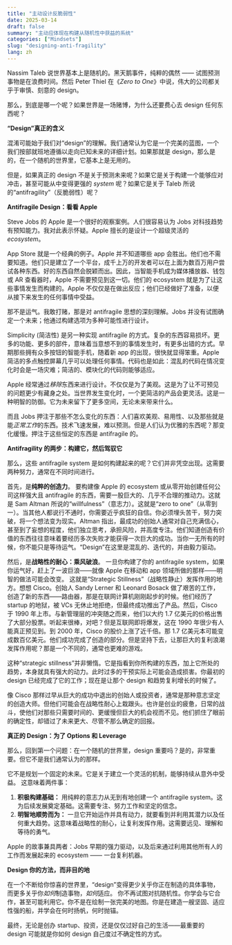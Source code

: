 ```yaml
---
title: "主动设计反脆弱性"
date: 2025-03-14
draft: false
summary: "主动应体现在构建从随机性中获益的系统"
categories: ["Mindsets"]
slug: "designing-anti-fragility"
lang: zh
---
```


Nassim Taleb 说世界基本上是随机的。黑天鹅事件，纯粹的偶然 —— 试图预测事物是在浪费时间。然后 Peter Thiel 在《*Zero to One*》中说，伟大的公司都关乎于审慎、刻意的 design。

那么，到底是哪一个呢？如果世界是一场赌博，为什么还要费心去 design 任何东西呢？

**“Design”真正的含义**

混淆可能始于我们对“design”的理解。我们通常认为它是一个完美的蓝图，一个我们按部就班地遵循以走向已知未来的详细计划。如果那就是 design，那么是的，在一个随机的世界里，它基本上是无用的。

但是，如果真正的 design 不是关于预测未来呢？如果它是关于构建一个能够应对冲击，甚至可能从中变得更强的 *system* 呢？如果它是关于 Taleb 所说的“antifragility”（反脆弱性）呢？

**Antifragile Design：看看 Apple**

Steve Jobs 的 Apple 是一个很好的观察案例。人们很容易认为 Jobs 对科技趋势有预知能力。我对此表示怀疑。Apple 擅长的是设计一个超级灵活的 *ecosystem*。

App Store 就是一个经典的例子。Apple 并不知道哪些 app 会胜出。他们也不需要知道。他们只是建立了一个平台，成千上万的开发者可以在上面为数百万用户尝试各种东西。好的东西自然会脱颖而出。因此，当智能手机成为媒体播放器、钱包或 AR 查看器时，Apple 不需要预见到这一切。他们的 ecosystem 就是为了让这些事情发生而构建的。Apple 不仅仅是在做出反应；他们已经做好了准备，以便从接下来发生的任何事情中受益。

那不是运气。我敢打赌，那是对 antifragile 思想的深刻理解。Jobs 并没有试图确定一个未来；他通过构建选项为多种可能性进行设计。

Simplicity (简洁性) 是另一种实现 antifragile 的方式。复杂的东西容易损坏。更多的功能、更多的部件，意味着当意想不到的事情发生时，有更多出错的方式。早期那些拥有众多按钮的智能手机，随着新 app 的出现，很快就显得笨重。Apple 简洁的多点触控屏幕几乎可以处理任何事情。代码也是如此：混乱的代码在情况变化时会是一场灾难；简洁的、模块化的代码则能够适应。

Apple 经常通过*移除*东西来进行设计。不仅仅是为了美观。这是为了让不可预见的问题更少有藏身之处。当世界发生变化时，一个更简洁的产品会更灵活。这是一种明智的防御。它为未来留下了更多空间，无论未来带来什么。

而且 Jobs 押注于那些不怎么变化的东西：人们喜欢美观、易用性、以及那些就是能*正常工作*的东西。技术飞速发展，难以预测。但是人们认为优雅的东西呢？那变化缓慢。押注于这些恒定的东西是 antifragile 的。

**Antifragility 的两步：构建它，然后驾驭它**

那么，这些 antifragile system 是如何构建起来的呢？它们并非凭空出现。这需要两种努力，通常在不同时间进行。

首先，是**纯粹的创造力**。
要构建像 Apple 的 ecosystem 或从零开始创建任何公司这样强大且 antifragile 的东西，需要一股巨大的、几乎不合理的推动力。这就是 Sam Altman 所说的“willfulness”（意志力）。这就是“zero to one”（从零到一）。当其他人都说行不通时，你需要近乎疯狂的自信。你必须埋头苦干，努力突破，将一个想法变为现实。Altman 指出，最成功的创始人通常对自己充满信心，甚至到了妄想的程度，他们独立思考，承担风险，并高度专注。他们知道创造有价值的东西往往意味着要经历多次失败才能获得一次巨大的成功。当你一无所有的时候，你不能只是等待运气。“Design”在这里是混乱的、迭代的，并由毅力驱动。

然后，是**战略性的耐心：乘风破浪**。
一旦你构建了你的 antifragile system，如果你运气好，赶上了一波巨浪——就像 Apple 在移动和 app 领域所做的那样——明智的做法可能会改变。
这就是“Strategic Stillness”（战略性静止）发挥作用的地方。想想 Cisco。创始人 Sandy Lerner 和 Leonard Bosack 做了艰苦的工作，创造了新的东西——路由器，那是在联网计算机刚刚起步的时候。他们经历了 startup 的地狱，被 VCs 无休止地拒绝，但最终成功推出了产品。然后，Cisco 于 1990 年上市。与新管理层的冲突随之而来，他们以大约 1.7 亿美元的价格出售了大部分股票。听起来很棒，对吧？但是互联网即将爆发，这在 1990 年很少有人能真正预见到。到 2000 年，Cisco 的股价上涨了近千倍。那 1.7 亿美元本可能变成数百亿美元。他们成功完成了创造的部分。但是坚持下去，让那巨大的复利浪潮发挥作用呢？那是一个不同的，通常也更难的游戏。

这种“strategic stillness”并非懒惰。它是指看到你所构建的东西，加上它所处的趋势，本身就具有强大的动力。此时过多的干预实际上可能会造成损害。你最初的 design 已经完成了它的工作；现在是让那个 design 和趋势复利增长的时候了。

像 Cisco 那样过早从巨大的成功中退出的创始人或投资者，通常是那种意志坚定的创造大师。但他们可能会在战略性耐心上栽跟头。也许是创业的疲惫，日常的战斗，使他们对那些只需要时间的、更缓慢但巨大的机会视而不见。他们抓住了眼前的确定性，却错过了未来更大、尽管不那么确定的回报。

**真正的 Design：为了 Options 和 Leverage**

那么，回到第一个问题：在一个随机的世界里，design 重要吗？是的，非常重要。但它不是我们通常认为的那样。

它不是规划一个固定的未来。它是关于建立一个灵活的机制，能够持续从意外中受益。
这意味着两件事：

1.  **积极构建基础：** 用纯粹的意志力从无到有地创建一个 antifragile system。这为后续发展奠定基础。这需要专注、努力工作和坚定的信念。
2.  **明智地顺势而为：** 一旦它开始运作并具有动力，就要看到并利用其潜力以及任何重大趋势。这意味着战略性的耐心，让复利发挥作用。这需要远见、理解和等待的勇气。

Apple 的故事兼具两者：Jobs 早期的强力驱动，以及后来通过利用其他所有人的工作而发展起来的 ecosystem —— 一台复利机器。

**Design 你的方法，而非目的地**

在一个不断给你惊喜的世界里，“design”变得更少关乎你正在制造的具体事物，而更多关乎你*如何*制造事物，*如何*适应。
你不再试图对抗随机性。你学会与它合作，甚至可能利用它。你不是在绘制一张完美的地图。你是在建造一艘坚固、适应性强的船，并学会在何时扬帆，何时抛锚。

最终，无论是创办 startup、投资，还是仅仅过好自己的生活——最重要的 design 可能就是你如何 design 自己度过不确定性的方式。